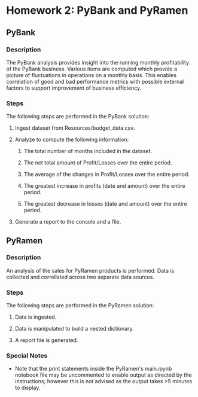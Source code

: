 # Homework 2: PyBank and PyRamen


## PyBank


### Description

The PyBank analysis provides insight into the running monthly profitability of the PyBank business. Various items are computed which provide a picture of fluctuations in operations on a monthly basis. This enables correlation of good and bad performance metrics with possible external factors to support improvement of business efficiency.


### Steps

The following steps are performed in the PyBank solution:

1. Ingest dataset from Resources/budget_data.csv.

1. Analyze to compute the following information:

    1. The total number of months included in the dataset.

    1. The net total amount of Profit/Losses over the entire period.

    1. The average of the changes in Profit/Losses over the entire period.

    1. The greatest increase in profits (date and amount) over the entire period.

    1. The greatest decrease in losses (date and amount) over the entire period.

1. Generate a report to the console and a file.


## PyRamen


### Description

An analysis of the sales for PyRamen products is performed. Data is collected and correllated across two separate data sources.


### Steps

The following steps are performed in the PyRamen solution:

1. Data is ingested.

1. Data is manipulated to build a nested dictionary.

1. A report file is generated.


### Special Notes

- Note that the print statements inside the PyRamen's main.ipynb notebook file may be uncommented to enable output as directed by the instructions; however this is not advised as the output takes >5 minutes to display.
